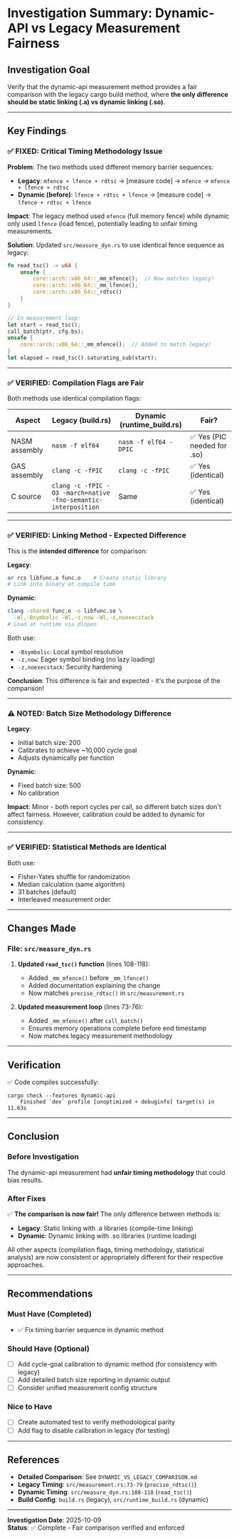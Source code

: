 # Investigation Summary: Dynamic-API vs Legacy Measurement Fairness

## Investigation Goal

Verify that the dynamic-api measurement method provides a fair comparison with the legacy cargo build method, where **the only difference should be static linking (.a) vs dynamic linking (.so)**.

---

## Key Findings

### ✅ FIXED: Critical Timing Methodology Issue

**Problem**: The two methods used different memory barrier sequences:
- **Legacy**: `mfence + lfence + rdtsc` → [measure code] → `mfence` → `mfence + lfence + rdtsc`
- **Dynamic (before)**: `lfence + rdtsc + lfence` → [measure code] → `lfence + rdtsc + lfence`

**Impact**: The legacy method used `mfence` (full memory fence) while dynamic only used `lfence` (load fence), potentially leading to unfair timing measurements.

**Solution**: Updated `src/measure_dyn.rs` to use identical fence sequence as legacy:
```rust
fn read_tsc() -> u64 {
    unsafe {
        core::arch::x86_64::_mm_mfence();  // Now matches legacy!
        core::arch::x86_64::_mm_lfence();
        core::arch::x86_64::_rdtsc()
    }
}

// In measurement loop:
let start = read_tsc();
call_batch(ptr, cfg.bs);
unsafe {
    core::arch::x86_64::_mm_mfence();  // Added to match legacy!
}
let elapsed = read_tsc().saturating_sub(start);
```

---

### ✅ VERIFIED: Compilation Flags are Fair

Both methods use identical compilation flags:

| Aspect | Legacy (build.rs) | Dynamic (runtime_build.rs) | Fair? |
|--------|-------------------|----------------------------|-------|
| NASM assembly | `nasm -f elf64` | `nasm -f elf64 -DPIC` | ✅ Yes (PIC needed for .so) |
| GAS assembly | `clang -c -fPIC` | `clang -c -fPIC` | ✅ Yes (identical) |
| C source | `clang -c -fPIC -O3 -march=native -fno-semantic-interposition` | Same | ✅ Yes (identical) |

---

### ✅ VERIFIED: Linking Method - Expected Difference

This is the **intended difference** for comparison:

**Legacy**: 
```bash
ar rcs libfunc.a func.o    # Create static library
# Link into binary at compile time
```

**Dynamic**: 
```bash
clang -shared func.o -o libfunc.so \
  -Wl,-Bsymbolic -Wl,-z,now -Wl,-z,noexecstack
# Load at runtime via dlopen
```

Both use:
- `-Bsymbolic`: Local symbol resolution
- `-z,now`: Eager symbol binding (no lazy loading)
- `-z,noexecstack`: Security hardening

**Conclusion**: This difference is fair and expected - it's the purpose of the comparison!

---

### ⚠️ NOTED: Batch Size Methodology Difference

**Legacy**: 
- Initial batch size: 200
- Calibrates to achieve ~10,000 cycle goal
- Adjusts dynamically per function

**Dynamic**: 
- Fixed batch size: 500
- No calibration

**Impact**: Minor - both report cycles per call, so different batch sizes don't affect fairness. However, calibration could be added to dynamic for consistency.

---

### ✅ VERIFIED: Statistical Methods are Identical

Both use:
- Fisher-Yates shuffle for randomization
- Median calculation (same algorithm)
- 31 batches (default)
- Interleaved measurement order

---

## Changes Made

### File: `src/measure_dyn.rs`

1. **Updated `read_tsc()` function** (lines 108-118):
   - Added `_mm_mfence()` before `_mm_lfence()`
   - Added documentation explaining the change
   - Now matches `precise_rdtsc()` in `src/measurement.rs`

2. **Updated measurement loop** (lines 73-76):
   - Added `_mm_mfence()` after `call_batch()`
   - Ensures memory operations complete before end timestamp
   - Now matches legacy measurement methodology

---

## Verification

✅ Code compiles successfully:
```
cargo check --features dynamic-api
    Finished `dev` profile [unoptimized + debuginfo] target(s) in 11.63s
```

---

## Conclusion

### Before Investigation
The dynamic-api measurement had **unfair timing methodology** that could bias results.

### After Fixes
✅ **The comparison is now fair!** The only difference between methods is:
- **Legacy**: Static linking with .a libraries (compile-time linking)
- **Dynamic**: Dynamic linking with .so libraries (runtime loading)

All other aspects (compilation flags, timing methodology, statistical analysis) are now consistent or appropriately different for their respective approaches.

---

## Recommendations

### Must Have (Completed)
- ✅ Fix timing barrier sequence in dynamic method

### Should Have (Optional)
- [ ] Add cycle-goal calibration to dynamic method (for consistency with legacy)
- [ ] Add detailed batch size reporting in dynamic output
- [ ] Consider unified measurement config structure

### Nice to Have
- [ ] Create automated test to verify methodological parity
- [ ] Add flag to disable calibration in legacy (for testing)

---

## References

- **Detailed Comparison**: See `DYNAMIC_VS_LEGACY_COMPARISON.md`
- **Legacy Timing**: `src/measurement.rs:73-79` (`precise_rdtsc()`)
- **Dynamic Timing**: `src/measure_dyn.rs:108-118` (`read_tsc()`)
- **Build Config**: `build.rs` (legacy), `src/runtime_build.rs` (dynamic)

---

**Investigation Date**: 2025-10-09  
**Status**: ✅ Complete - Fair comparison verified and enforced
